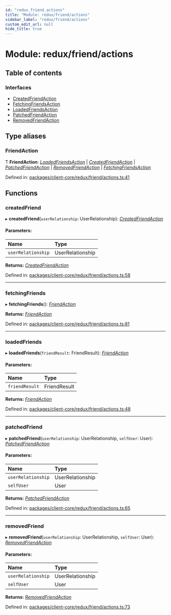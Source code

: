 ```yaml
---
id: "redux_friend_actions"
title: "Module: redux/friend/actions"
sidebar_label: "redux/friend/actions"
custom_edit_url: null
hide_title: true
---
```


# Module: redux/friend/actions

## Table of contents

### Interfaces

- [CreatedFriendAction](../interfaces/redux_friend_actions.createdfriendaction.md)
- [FetchingFriendsAction](../interfaces/redux_friend_actions.fetchingfriendsaction.md)
- [LoadedFriendsAction](../interfaces/redux_friend_actions.loadedfriendsaction.md)
- [PatchedFriendAction](../interfaces/redux_friend_actions.patchedfriendaction.md)
- [RemovedFriendAction](../interfaces/redux_friend_actions.removedfriendaction.md)

## Type aliases

### FriendAction

Ƭ **FriendAction**: [*LoadedFriendsAction*](../interfaces/redux_friend_actions.loadedfriendsaction.md) \| [*CreatedFriendAction*](../interfaces/redux_friend_actions.createdfriendaction.md) \| [*PatchedFriendAction*](../interfaces/redux_friend_actions.patchedfriendaction.md) \| [*RemovedFriendAction*](../interfaces/redux_friend_actions.removedfriendaction.md) \| [*FetchingFriendsAction*](../interfaces/redux_friend_actions.fetchingfriendsaction.md)

Defined in: [packages/client-core/redux/friend/actions.ts:41](https://github.com/xr3ngine/xr3ngine/blob/66a84a950/packages/client-core/redux/friend/actions.ts#L41)

## Functions

### createdFriend

▸ **createdFriend**(`userRelationship`: UserRelationship): [*CreatedFriendAction*](../interfaces/redux_friend_actions.createdfriendaction.md)

#### Parameters:

Name | Type |
:------ | :------ |
`userRelationship` | UserRelationship |

**Returns:** [*CreatedFriendAction*](../interfaces/redux_friend_actions.createdfriendaction.md)

Defined in: [packages/client-core/redux/friend/actions.ts:58](https://github.com/xr3ngine/xr3ngine/blob/66a84a950/packages/client-core/redux/friend/actions.ts#L58)

___

### fetchingFriends

▸ **fetchingFriends**(): [*FriendAction*](redux_friend_actions.md#friendaction)

**Returns:** [*FriendAction*](redux_friend_actions.md#friendaction)

Defined in: [packages/client-core/redux/friend/actions.ts:81](https://github.com/xr3ngine/xr3ngine/blob/66a84a950/packages/client-core/redux/friend/actions.ts#L81)

___

### loadedFriends

▸ **loadedFriends**(`friendResult`: FriendResult): [*FriendAction*](redux_friend_actions.md#friendaction)

#### Parameters:

Name | Type |
:------ | :------ |
`friendResult` | FriendResult |

**Returns:** [*FriendAction*](redux_friend_actions.md#friendaction)

Defined in: [packages/client-core/redux/friend/actions.ts:48](https://github.com/xr3ngine/xr3ngine/blob/66a84a950/packages/client-core/redux/friend/actions.ts#L48)

___

### patchedFriend

▸ **patchedFriend**(`userRelationship`: UserRelationship, `selfUser`: User): [*PatchedFriendAction*](../interfaces/redux_friend_actions.patchedfriendaction.md)

#### Parameters:

Name | Type |
:------ | :------ |
`userRelationship` | UserRelationship |
`selfUser` | User |

**Returns:** [*PatchedFriendAction*](../interfaces/redux_friend_actions.patchedfriendaction.md)

Defined in: [packages/client-core/redux/friend/actions.ts:65](https://github.com/xr3ngine/xr3ngine/blob/66a84a950/packages/client-core/redux/friend/actions.ts#L65)

___

### removedFriend

▸ **removedFriend**(`userRelationship`: UserRelationship, `selfUser`: User): [*RemovedFriendAction*](../interfaces/redux_friend_actions.removedfriendaction.md)

#### Parameters:

Name | Type |
:------ | :------ |
`userRelationship` | UserRelationship |
`selfUser` | User |

**Returns:** [*RemovedFriendAction*](../interfaces/redux_friend_actions.removedfriendaction.md)

Defined in: [packages/client-core/redux/friend/actions.ts:73](https://github.com/xr3ngine/xr3ngine/blob/66a84a950/packages/client-core/redux/friend/actions.ts#L73)

